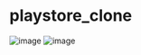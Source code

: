 # playstore_clone

![image](https://user-images.githubusercontent.com/90468365/159269450-6adf0125-8ba1-4a6e-b004-d64688f021bc.png)
![image](https://user-images.githubusercontent.com/90468365/159269466-acbee5cb-7809-4e63-8f9b-03d74875a0cc.png)

